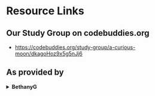 # Resource Links
## Our Study Group on codebuddies.org
* https://codebuddies.org/study-group/a-curious-moon/dkagoHoz9x5g5nJj6
## As provided by

<details><summary><b>BethanyG</b></summary>
<p>

* Regarding the book
  * A less than five minute video by the author on what this book is about  
    https://vimeo.com/247734637
  * where you can purchase the book
    https://bigmachine.io/products/a-curious-moon
  * code from the book  
  https://github.com/red-4/curious-moon

</p>
</details>
